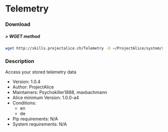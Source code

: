 # Telemetry

### Download

##### > WGET method
```bash
wget http://skills.projectalice.ch/Telemetry -O ~/ProjectAlice/system/skillInstallTickets/Telemetry.install
```

### Description
Access your stored telemetry data

- Version: 1.0.4
- Author: ProjectAlice
- Maintainers: Psychokiller1888, maxbachmann
- Alice minimum Version: 1.0.0-a4
- Conditions:
  - en
  - de
- Pip requirements: N/A
- System requirements: N/A

